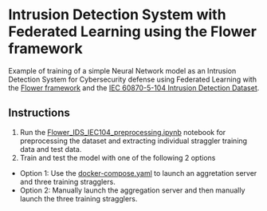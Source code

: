 # Intrusion Detection System with Federated Learning using the Flower framework
Example of training of a simple Neural Network model as an Intrusion Detection System for Cybersecurity defense using Federated Learning with the [Flower framework](https://flower.ai/) and the [IEC 60870-5-104 Intrusion Detection Dataset](https://ieee-dataport.org/documents/iec-60870-5-104-intrusion-detection-dataset).

## Instructions
1. Run the [Flower_IDS_IEC104_preprocessing.ipynb](./Flower_IDS_IEC104_preprocessing.ipynb) notebook for preprocessing the dataset and extracting individual straggler training data and test data.
2. Train and test the model with one of the following 2 options
- Option 1: Use the [docker-compose.yaml](./docker-compose.yaml) to launch an aggretation server and three training stragglers.
- Option 2: Manually launch the aggregation server and then manually launch the three training stragglers.
